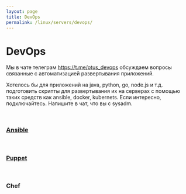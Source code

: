 ```yaml
---
layout: page
title: DevOps
permalink: /linux/servers/devops/
---
```


# DevOps

Мы в чате телеграм https://t.me/otus_devops обсуждаем вопросы связанные с автоматизацией развертывания приложений.

Хотелось бы для приложений на java, python, go, node.js и т.д. подготовить скрипты для развертывания их на серверах с помощью таких средств как ansible, docker, kubernets. Если интересно, подключайтесь. Напишите в чат, что вы с sysadm.

<br/>

### [Ansible](/linux/servers/devops/ansible/)

<br/>

### [Puppet](/linux/servers/devops/puppet/)

<br/>

### Chef

